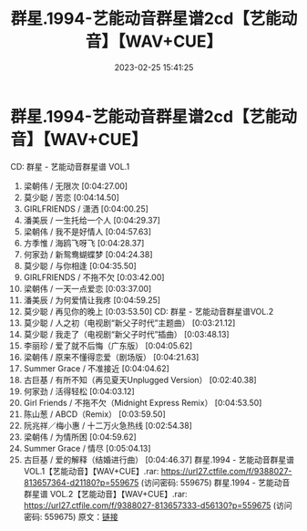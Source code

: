 ﻿---
title: 群星.1994-艺能动音群星谱2cd【艺能动音】【WAV+CUE】
date: 2023-02-25 15:41:25
categories: WAV车载音乐、镜像
tags: 华语中文
---
# 群星.1994-艺能动音群星谱2cd【艺能动音】【WAV+CUE】

CD: 群星 - 艺能动音群星谱 VOL.1
01. 梁朝伟 / 无限次 [0:04:27.00]
02. 莫少聪 / 苦恋 [0:04:14.50]
03. GIRLFRIENDS / 潇洒 [0:04:00.25]
04. 潘美辰 / 一生托给一个人 [0:04:29.37]
05. 梁朝伟 / 我不是好情人 [0:04:57.63]
06. 方季惟 / 海鸥飞呀飞 [0:04:28.37]
07. 何家劲 / 新鸳鸯蝴蝶梦 [0:04:24.38]
08. 莫少聪 / 与你相逢 [0:04:35.50]
09. GIRLFRIENDS / 不拖不欠 [0:03:42.00]
10. 梁朝伟 / 一天一点爱恋 [0:03:37.00]
11. 潘美辰 / 为何爱情让我疼 [0:04:59.25]
12. 莫少聪 / 再见你的晚上 [0:03:53.50]
CD: 群星 - 艺能动音群星谱VOL.2
01. 莫少聪 / 人之初（电视剧“新父子时代”主题曲） [0:03:21.12]
02. 莫少聪 / 我走了（电视剧“新父子时代”插曲） [0:03:48.13]
03. 李丽珍 / 爱了就不后悔（广东版） [0:04:05.62]
04. 梁朝伟 / 原来不懂得恋爱（剧场版） [0:04:21.63]
05. Summer Grace / 不准接近 [0:04:04.62]
06. 古巨基 / 有所不知（再见夏天Unplugged Version） [0:02:40.38]
07. 何家劲 / 活得轻松 [0:04:03.12]
08. Girl Friends / 不拖不欠（Midnight Express Remix） [0:04:53.50]
09. 陈山葱 / ABCD（Remix） [0:03:59.50]
10. 阮兆祥／梅小惠 / 十二万火急热线 [0:02:54.38]
11. 梁朝伟 / 为情所困 [0:04:59.62]
12. Summer Grace / 情尽 [0:05:04.13]
13. 古巨基 / 爱的解释（结婚进行曲） [0:04:46.37]
群星.1994 - 艺能动音群星谱 VOL.1【艺能动音】【WAV+CUE】.rar: https://url27.ctfile.com/f/9388027-813657364-d21180?p=559675
(访问密码: 559675)
群星.1994 - 艺能动音群星谱 VOL.2【艺能动音】【WAV+CUE】.rar: https://url27.ctfile.com/f/9388027-813657333-d56130?p=559675
(访问密码: 559675)
原文：[链接](https://blog.sina.com.cn/s/blog_1647c7e76010310wo.html)